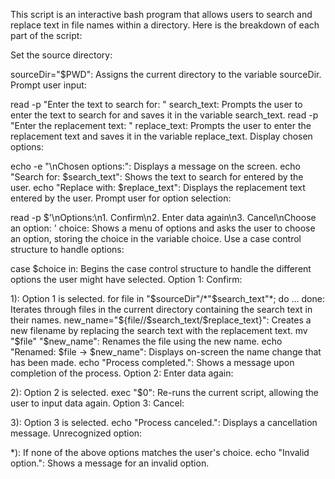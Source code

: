 This script is an interactive bash program that allows users to search and replace text in file names within a directory. Here is the breakdown of each part of the script:

Set the source directory:

sourceDir="$PWD": Assigns the current directory to the variable sourceDir.
Prompt user input:

read -p "Enter the text to search for: " search_text: Prompts the user to enter the text to search for and saves it in the variable search_text.
read -p "Enter the replacement text: " replace_text: Prompts the user to enter the replacement text and saves it in the variable replace_text.
Display chosen options:

echo -e "\nChosen options:": Displays a message on the screen.
echo "Search for: $search_text": Shows the text to search for entered by the user.
echo "Replace with: $replace_text": Displays the replacement text entered by the user.
Prompt user for option selection:

read -p $'\nOptions:\n1. Confirm\n2. Enter data again\n3. Cancel\nChoose an option: ' choice: Shows a menu of options and asks the user to choose an option, storing the choice in the variable choice.
Use a case control structure to handle options:

case $choice in: Begins the case control structure to handle the different options the user might have selected.
Option 1: Confirm:

1): Option 1 is selected.
for file in "$sourceDir"/*"$search_text"*; do ... done: Iterates through files in the current directory containing the search text in their names.
new_name="${file//$search_text/$replace_text}": Creates a new filename by replacing the search text with the replacement text.
mv "$file" "$new_name": Renames the file using the new name.
echo "Renamed: $file -> $new_name": Displays on-screen the name change that has been made.
echo "Process completed.": Shows a message upon completion of the process.
Option 2: Enter data again:

2): Option 2 is selected.
exec "$0": Re-runs the current script, allowing the user to input data again.
Option 3: Cancel:

3): Option 3 is selected.
echo "Process canceled.": Displays a cancellation message.
Unrecognized option:

*): If none of the above options matches the user's choice.
echo "Invalid option.": Shows a message for an invalid option.
